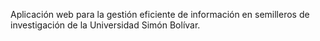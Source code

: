 Aplicación web para la gestión eficiente de información en semilleros de investigación de la Universidad Simón Bolívar.
